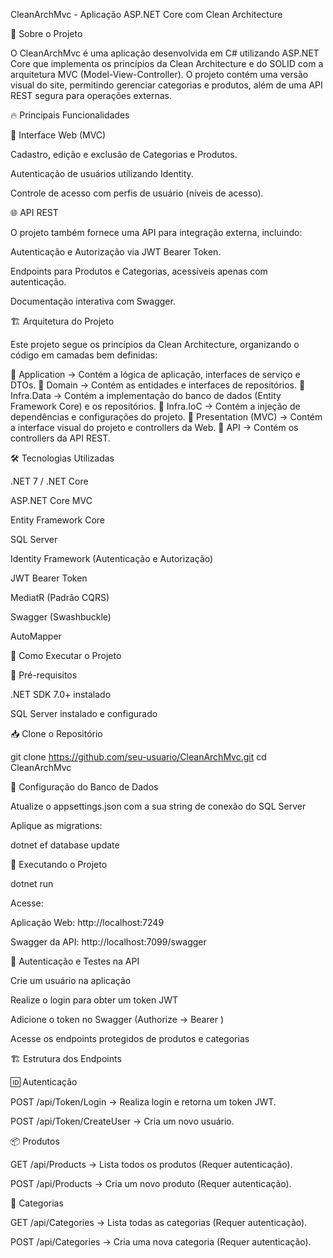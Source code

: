 CleanArchMvc - Aplicação ASP.NET Core com Clean Architecture

📌 Sobre o Projeto

O CleanArchMvc é uma aplicação desenvolvida em C# utilizando ASP.NET Core que implementa os princípios da Clean Architecture e do SOLID com a arquitetura MVC (Model-View-Controller). O projeto contém uma versão visual do site, permitindo gerenciar categorias e produtos, além de uma API REST segura para operações externas.

🔥 Principais Funcionalidades

🎨 Interface Web (MVC)

Cadastro, edição e exclusão de Categorias e Produtos.

Autenticação de usuários utilizando Identity.

Controle de acesso com perfis de usuário (níveis de acesso).

🌐 API REST

O projeto também fornece uma API para integração externa, incluindo:

Autenticação e Autorização via JWT Bearer Token.

Endpoints para Produtos e Categorias, acessíveis apenas com autenticação.

Documentação interativa com Swagger.

🏗️ Arquitetura do Projeto

Este projeto segue os princípios da Clean Architecture, organizando o código em camadas bem definidas:

📁 Application → Contém a lógica de aplicação, interfaces de serviço e DTOs.
📁 Domain → Contém as entidades e interfaces de repositórios.
📁 Infra.Data → Contém a implementação do banco de dados (Entity Framework Core) e os repositórios.
📁 Infra.IoC → Contém a injeção de dependências e configurações do projeto.
📁 Presentation (MVC) → Contém a interface visual do projeto e controllers da Web.
📁 API → Contém os controllers da API REST.

🛠️ Tecnologias Utilizadas

.NET 7 / .NET Core

ASP.NET Core MVC

Entity Framework Core

SQL Server

Identity Framework (Autenticação e Autorização)

JWT Bearer Token

MediatR (Padrão CQRS)

Swagger (Swashbuckle)

AutoMapper

🚀 Como Executar o Projeto

🔧 Pré-requisitos

.NET SDK 7.0+ instalado

SQL Server instalado e configurado

📥 Clone o Repositório

git clone https://github.com/seu-usuario/CleanArchMvc.git
cd CleanArchMvc

📌 Configuração do Banco de Dados

Atualize o appsettings.json com a sua string de conexão do SQL Server

Aplique as migrations:

dotnet ef database update

🏃 Executando o Projeto

dotnet run

Acesse:

Aplicação Web: http://localhost:7249

Swagger da API: http://localhost:7099/swagger

🔑 Autenticação e Testes na API

Crie um usuário na aplicação

Realize o login para obter um token JWT

Adicione o token no Swagger (Authorize → Bearer <seu-token>)

Acesse os endpoints protegidos de produtos e categorias

🏗️ Estrutura dos Endpoints

🆔 Autenticação

POST /api/Token/Login → Realiza login e retorna um token JWT.

POST /api/Token/CreateUser → Cria um novo usuário.

📦 Produtos

GET /api/Products → Lista todos os produtos (Requer autenticação).

POST /api/Products → Cria um novo produto (Requer autenticação).

📂 Categorias

GET /api/Categories → Lista todas as categorias (Requer autenticação).

POST /api/Categories → Cria uma nova categoria (Requer autenticação).

